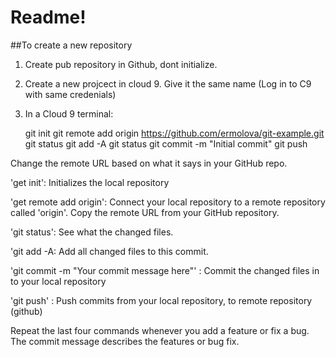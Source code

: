 # Readme!

##To create a new repository

1. Create pub repository in Github, dont initialize.
2. Create a new projcect in cloud 9. Give it the same name (Log in to C9 with same credenials)
3. In a Cloud 9 terminal:
    

    git init
    git remote add origin https://github.com/ermolova/git-example.git
    git status
    git add -A
    git status
    git commit -m "Initial commit"
    git push
    
    
Change the remote URL based on what it says in your GitHub repo.

'get init': Initializes the local repository

'get remote add origin': Connect your local repository to a remote repository called 'origin'.
Copy the remote URL from your GitHub repository.

'git status': See what the changed files.

'git add -A: Add all changed files to this commit.

'git commit -m "Your commit message here"' : Commit the changed files in to your local repository

'git push' : Push commits from your local repository, to remote repository (github)

Repeat the last four commands whenever you add a feature or fix a bug. The commit message describes the features or bug fix.